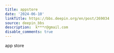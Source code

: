 ```yaml
---
title: appstore
date: '2024-06-10'
linkTitle: https://bbs.deepin.org/en/post/269034
source: deepin_bbs
description:  k***r@gmail.com 
disable_comments: true
---
```

app store 
